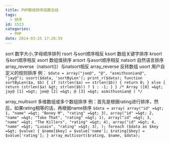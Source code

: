 ```yaml
---
title: PHP数组排序函数总结
tags:
  - 排序
id: 1523
categories:
  - PHP
date: 2014-03-25 17:28:59
---
```


sort 数字大小,字母顺序排列
rsort 与sort顺序相反
ksort 数组关键字排序
krsort 与kort顺序相反
asort 数组值排序
arsort 与asort顺序相反
natsort 自然语言排序
array_reverse（natsort()）与natsort相反
array_reverse 反转数组
usort 用户自定义的规则排序<!--more-->
例：
`$data = array("joe@", "@", "asmithsonian@", "jay@");
usort($data, 'sortByLen');
print_r($data);
function sortByLen($a, $b) {
if (strlen($a) == strlen($b)) {
return 0;
} else {
return (strlen($a) &gt; strlen($b)) ? 1 : -1;
}
}
/*
Array ([0] =&gt; jay@
[1] =&gt; joe@
[2] =&gt; @
[3] =&gt; asmithsonian@
)
*/`

array_multisort 多维数组或多个数组排序
例：首先是根据rating进行排序，然后，如果rating相等的话，再根据name排序
`$data = array(
array("id" =&gt; 1, "name" =&gt; "Boney M", "rating" =&gt; 3),
array("id" =&gt; 2, "name" =&gt; "Take That", "rating" =&gt; 1),
array("id" =&gt; 3, "name" =&gt; "The Killers", "rating" =&gt; 4),
array("id" =&gt; 4, "name" =&gt; "Lusain", "rating" =&gt; 3),
);
foreach ($data as $key =&gt; $value) {
$name[$key] = $value['name'];
$rating[$key] = $value['rating'];
}
array_multisort($rating, $name, $data);`